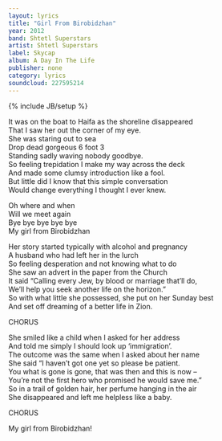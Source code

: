 ```yaml
---
layout: lyrics
title: "Girl From Birobidzhan"
year: 2012
band: Shtetl Superstars
artist: Shtetl Superstars
label: Skycap
album: A Day In The Life
publisher: none
category: lyrics
soundcloud: 227595214
---
```

{% include JB/setup %}


It was on the boat to Haifa as the shoreline disappeared    
That I saw her out the corner of my eye.    
She was staring out to sea    
Drop dead gorgeous 6 foot 3    
Standing sadly waving nobody goodbye.    
So feeling trepidation I make my way across the deck    
And made some clumsy introduction like a fool.    
But little did I know that this simple conversation    
Would change everything I thought I ever knew.    
    
Oh where and when    
Will we meet again    
Bye bye bye bye bye     
My girl from Birobidzhan    
    
Her story started typically with alcohol and pregnancy    
A husband who had left her in the lurch    
So feeling desperation and not knowing what to do    
She saw an advert in the paper from the Church    
It said “Calling every Jew, by blood or marriage that’ll do,    
We’ll help you seek another life on the horizon.”    
So with what little she possessed, she put on her Sunday best    
And set off dreaming of a better life in Zion.    
    
CHORUS    
    
She smiled like a child when I asked for her address    
And told me simply I should look up ‘immigration’.    
The outcome was the same when I asked about her name    
She said “I haven’t got one yet so please be patient.    
You what is gone is gone, that was then and this is now –    
You’re not the first hero who promised he would save me.”    
So in a trail of golden hair, her perfume hanging in the air    
She disappeared and left me helpless like a baby.    
    
CHORUS    
    
My girl from Birobidzhan!